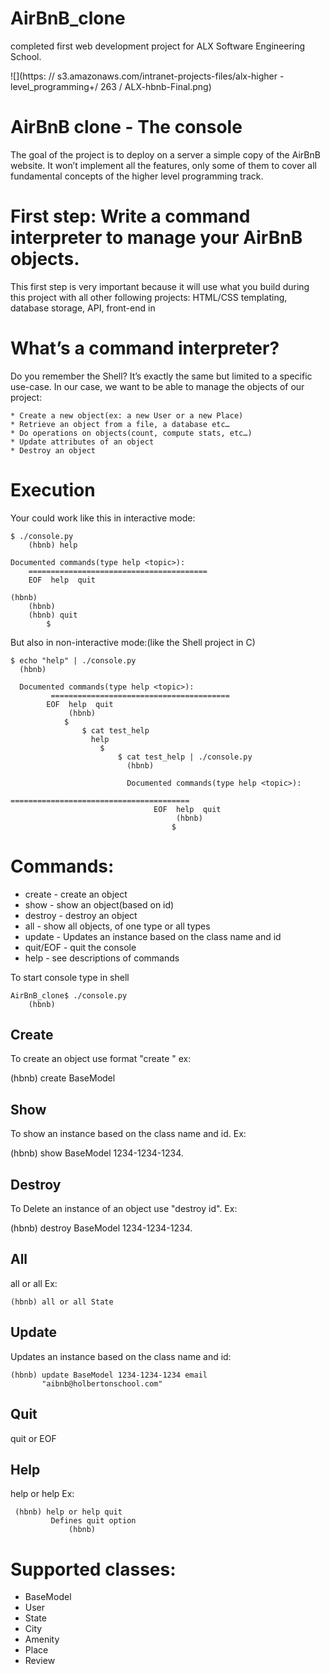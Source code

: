 # AirBnB_clone
completed first web development project for ALX Software Engineering School.

![](https: // s3.amazonaws.com/intranet-projects-files/alx-higher
    - level_programming+/ 263 / ALX-hbnb-Final.png)

# AirBnB clone - The console
The goal of the project is to deploy on a server a simple copy of the
AirBnB website.
It won’t implement all the features, only some of them to cover all
fundamental concepts of the higher level programming track.

# First step: Write a command interpreter to manage your AirBnB objects.
This first step is very important because it will use what you build
during this project with all other following projects: HTML/CSS templating,
database storage, API, front-end in

# What’s a command interpreter?
Do you remember the Shell? It’s exactly the same but limited to a specific
use-case. In our case, we want to be able to manage the objects of our project:

    * Create a new object(ex: a new User or a new Place)
    * Retrieve an object from a file, a database etc…
    * Do operations on objects(count, compute stats, etc…)
    * Update attributes of an object
    * Destroy an object

# Execution
Your could work like this in interactive mode:

    $ ./console.py
        (hbnb) help

    Documented commands(type help <topic>):
        ========================================
	    EOF  help  quit

    (hbnb)
        (hbnb)
	    (hbnb) quit
	        $

But also in non-interactive mode:(like the Shell project in C)

    $ echo "help" | ./console.py
      (hbnb)

      Documented commands(type help <topic>):
      		 ========================================
			EOF  help  quit
			     (hbnb)
				$
					$ cat test_help
					  help
						$
							$ cat test_help | ./console.py
							  (hbnb)

							  Documented commands(type help <topic>):
							  	     ========================================
									EOF  help  quit
									     (hbnb)
										$

# Commands:
* create - create an object
* show - show an object(based on id)
* destroy - destroy an object
* all - show all objects, of one type or all types
* update - Updates an instance based on the class name and id
* quit/EOF - quit the console
* help - see descriptions of commands

To start console type in shell

    AirBnB_clone$ ./console.py
        (hbnb)

## Create
To create an object use format "create <ClassName>" ex:

   (hbnb) create BaseModel

## Show
To show an instance based on the class name and id. Ex:

   (hbnb) show BaseModel 1234-1234-1234.

## Destroy
To Delete an instance of an object use "destroy <ClassName> id". Ex:

   (hbnb) destroy BaseModel 1234-1234-1234.

## All
all or all <class name> Ex:

    (hbnb) all or all State

## Update
Updates an instance based on the class name and id:

	(hbnb) update BaseModel 1234-1234-1234 email
	       "aibnb@holbertonschool.com"

## Quit
quit or EOF

## Help
help or help <command> Ex:

     (hbnb) help or help quit
     	     Defines quit option
	     	     (hbnb)

# Supported classes:
* BaseModel
* User
* State
* City
* Amenity
* Place
* Review
